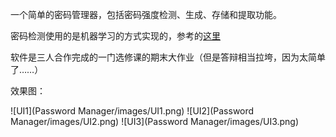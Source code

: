 一个简单的密码管理器，包括密码强度检测、生成、存储和提取功能。

密码检测使用的是机器学习的方式实现的，参考的[这里](https://flashgene.com/archives/31435.html)

软件是三人合作完成的一门选修课的期末大作业（但是答辩相当拉垮，因为太简单了……）

效果图：

![UI1](Password Manager/images/UI1.png)
![UI2](Password Manager/images/UI2.png)
![UI3](Password Manager/images/UI3.png)
